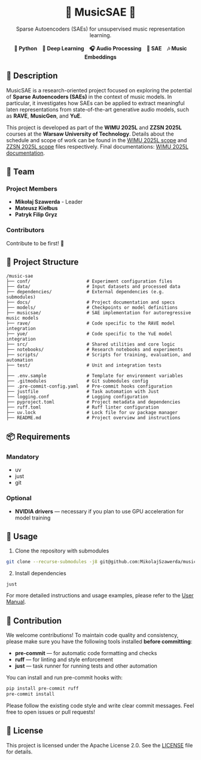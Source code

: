 <p align="center">
  <h1 align="center">🎵 MusicSAE 🎵</h1>

  <p align="center">
    Sparse Autoencoders (SAEs) for unsupervised music representation learning.<br><br>
    <strong>🔧 Python 🧠 Deep Learning 🎧 Audio Processing 🧬 SAE 🎶 Music Embeddings</strong>
  </p>
</p>

## 📌 Description  

MusicSAE is a research-oriented project focused on exploring the potential of **Sparse Autoencoders (SAEs)** in the context of music models. In particular, it investigates how SAEs can be applied to extract meaningful laten representations from state-of-the-art generative audio models, such as **RAVE**, **MusicGen**, and **YuE**.

This project is developed as part of the **WIMU 2025L** and **ZZSN 2025L** courses at the **Warsaw University of Technology**.
Details about the schedule and scope of work can be found in the [WIMU 2025L scope](docs/wimu2025l.md) and [ZZSN 2025L scope](docs/zzsn2025l.md) files respectively. 
Final documentations: [WIMU 2025L documentation](docs/wimu2025l_final.md).

## 👥 Team  

### Project Members

- **Mikołaj Szawerda** - Leader
- **Mateusz Kiełbus**
- **Patryk Filip Gryz**

### Contributors

Contribute to be first! 🚀  

## 📂 Project Structure  

```
/music-sae
├── conf/                     # Experiment configuration files
├── data/                     # Input datasets and processed data
├── dependencies/             # External dependencies (e.g. submodules)
├── docs/                     # Project documentation and specs
├── models/                   # Checkpoints or model definitions
├── musicsae/                 # SAE implementation for autoregressive music models
├── rave/                     # Code specific to the RAVE model integration
├── yue/                      # Code specific to the YuE model integration
├── src/                      # Shared utilities and core logic
├── notebooks/                # Research notebooks and experiments
├── scripts/                  # Scripts for training, evaluation, and automation
├── test/                     # Unit and integration tests
│
├── .env.sample               # Template for environment variables
├── .gitmodules               # Git submodules config
├── .pre-commit-config.yaml   # Pre-commit hooks configuration
├── justfile                  # Task automation with Just
├── logging.conf              # Logging configuration
├── pyproject.toml            # Project metadata and dependencies
├── ruff.toml                 # Ruff linter configuration
├── uv.lock                   # Lock file for uv package manager
├── README.md                 # Project overview and instructions
```

## 📦 Requirements

### Mandatory
- uv
- just
- git

### Optional
- **NVIDIA drivers** — necessary if you plan to use GPU acceleration for model training




## 🚀 Usage  

1. Clone the repository with submodules
```sh
git clone --recurse-submodules -j8 git@github.com:MikolajSzawerda/music-sae.git
```
2. Install dependencies
```
just
```

For more detailed instructions and usage examples, please refer to the [User Manual](docs/user_manual.md).

## 🤝 Contribution

We welcome contributions! To maintain code quality and consistency, please make sure you have the following tools installed **before committing**:

- **pre-commit** — for automatic code formatting and checks  
- **ruff** — for linting and style enforcement  
- **just** — task runner for running tests and other automation

You can install and run pre-commit hooks with:

```sh
pip install pre-commit ruff
pre-commit install
```

Please follow the existing code style and write clear commit messages. Feel free to open issues or pull requests!

## 📜 License  
This project is licensed under the Apache License 2.0. See the [LICENSE](LICENSE) file for details.
